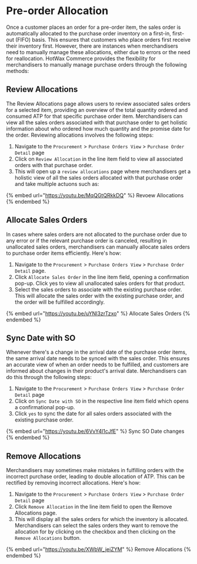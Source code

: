 # Pre-order Allocation

Once a customer places an order for a pre-order item, the sales order is automatically allocated to the purchase order inventory on a first-in, first-out (FIFO) basis. This ensures that customers who place orders first receive their inventory first. However, there are instances when merchandisers need to manually manage these allocations, either due to errors or the need for reallocation. HotWax Commerce provides the flexibility for merchandisers to manually manage purchase orders through the following methods:

## Review Allocations

The Review Allocations page allows users to review associated sales orders for a selected item, providing an overview of the total quantity ordered and consumed ATP for that specific purchase order item. Merchandisers can view all the sales orders associated with that purchase order to get holistic information about who ordered how much quantity and the promise date for the order. Reviewing allocations involves the following steps:

1. Navigate to the `Procurement` > `Purchase Orders View` > `Purchase Order Detail` page
2. Click on `Review Allocation` in the line item field to view all associated orders with that purchase order.
3. This will open up a `review allocations` page where merchandisers get a holistic view of all the sales orders allocated with that purchase order and take multiple actuons such as:

{% embed url="https://youtu.be/MqQGtQRkkDQ" %}
Revoew Allocations
{% endembed %}

## Allocate Sales Orders

In cases where sales orders are not allocated to the purchase order due to any error or if the relevant purchase order is canceled, resulting in unallocated sales orders, merchandisers can manually allocate sales orders to purchase order items efficiently. Here's how:

1. Navigate to the `Procurement` > `Purchase Orders View` > `Purchase Order Detail` page.
2. Click `Allocate Sales Order` in the line item field, opening a confirmation pop-up. Click yes to view all unallocated sales orders for that product.
3. Select the sales orders to associate with the existing purchase order. This will allocate the sales order with the existing purchase order, and the order will be fulfilled accordingly.

{% embed url="https://youtu.be/uYNI3zrTzxo" %}
Allocate Sales Orders
{% endembed %}

## Sync Date with SO

Whenever there's a change in the arrival date of the purchase order items, the same arrival date needs to be synced with the sales order. This ensures an accurate view of when an order needs to be fulfilled, and customers are informed about changes in their product's arrival date. Merchandisers can do this through the following steps:

1. Navigate to the `Procurement` > `Purchase Orders View` > `Purchase Order Detail` page
2. Click on `Sync Date with SO` in the respective line item field which opens a confirmational pop-up.
3. Click `yes` to sync the date for all sales orders associated with the existing purchase order.

{% embed url="https://youtu.be/6VvY4l1cJfE" %}
Sync SO Date changes
{% endembed %}

## Remove Allocations

Merchandisers may sometimes make mistakes in fulfilling orders with the incorrect purchase order, leading to double allocation of ATP. This can be rectified by removing incorrect allocations. Here's how:

1. Navigate to the `Procurement` > `Purchase Orders View` > `Purchase Order Detail` page
2. Click `Remove Allocation` in the line item field to open the Remove Allocations page.
3. This will display all the sales orders for which the inventory is allocated. Merchandisers can select the sales orders they want to remove the allocation for by clicking on the checkbox and then clicking on the `Remove Allocations` button.

{% embed url="https://youtu.be/XWbW_jeiZYM" %}
Remove Allocations
{% endembed %}
